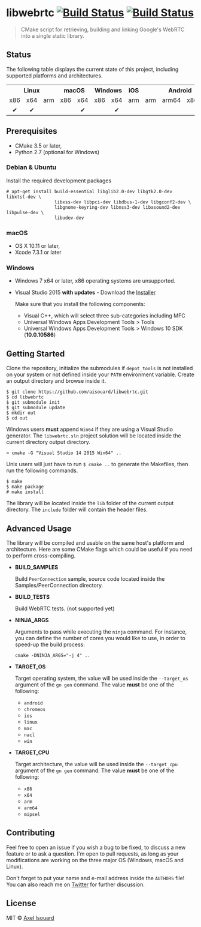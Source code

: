# libwebrtc [![Build Status][travis-img]][travis-href] [![Build Status][appveyor-img]][appveyor-href]

> CMake script for retrieving, building and linking Google's WebRTC into a single static library.

## Status

The following table displays the current state of this project, including 
supported platforms and architectures.

<table>
  <tr>
    <th colspan="3">Linux</th>
    <th colspan="2">macOS</th>
    <th colspan="2">Windows</th>
    <th colspan="1">iOS</th>
    <th colspan="4">Android</th>
  </tr>
  <tr>
    <td align="center">x86</td>
    <td align="center">x64</td>
    <td align="center">arm</td>
    <td align="center">x86</td>
    <td align="center">x64</td>
    <td align="center">x86</td>
    <td align="center">x64</td>
    <td align="center">arm</td>
    <td align="center">arm</td>
    <td align="center">arm64</td>
    <td align="center">x86</td>
    <td align="center">x64</td>
  </tr>
  <tr>
    <td align="center">✔</td>
    <td align="center">✔</td>
    <td></td>
    <td></td>
    <td align="center">✔</td>
    <td></td>
    <td align="center">✔</td>
    <td></td>
    <td></td>
    <td></td>
    <td></td>
    <td></td>
  </tr>
</table>

## Prerequisites

- CMake 3.5 or later,
- Python 2.7 (optional for Windows)

### Debian & Ubuntu

Install the required development packages

```
# apt-get install build-essential libglib2.0-dev libgtk2.0-dev libxtst-dev \
                  libxss-dev libpci-dev libdbus-1-dev libgconf2-dev \
                  libgnome-keyring-dev libnss3-dev libasound2-dev libpulse-dev \
                  libudev-dev
```

### macOS

- OS X 10.11 or later,
- Xcode 7.3.1 or later

### Windows

* Windows 7 x64 or later, x86 operating systems are unsupported.
* Visual Studio 2015 **with updates** - Download the [Installer][vs2015-installer]

  Make sure that you install the following components:
  
  * Visual C++, which will select three sub-categories including MFC
  * Universal Windows Apps Development Tools > Tools
  * Universal Windows Apps Development Tools > Windows 10 SDK (**10.0.10586**)

## Getting Started

Clone the repository, initialize the submodules if `depot_tools` is not
installed on your system or not defined inside your `PATH` environment variable.
Create an output directory and browse inside it.

```
$ git clone https://github.com/aisouard/libwebrtc.git
$ cd libwebrtc
$ git submodule init
$ git submodule update
$ mkdir out
$ cd out
```

Windows users **must** append `Win64` if they are using a Visual Studio
generator. The `libwebrtc.sln` project solution will be located inside the
current directory output directory.

```
> cmake -G "Visual Studio 14 2015 Win64" ..
```

Unix users will just have to run `$ cmake ..` to generate the Makefiles, then
run the following commands.

```
$ make
$ make package
# make install
```

The library will be located inside the `lib` folder of the current output
directory. The `include` folder will contain the header files.

## Advanced Usage

The library will be compiled and usable on the same host's platform and
architecture. Here are some CMake flags which could be useful if you need to
perform cross-compiling.

- **BUILD_SAMPLES**

    Build `PeerConnection` sample, source code located inside the
    Samples/PeerConnection directory.

- **BUILD_TESTS**

    Build WebRTC tests. (not supported yet)

- **NINJA_ARGS**

    Arguments to pass while executing the `ninja` command. For instance, you can
    define the number of cores you would like to use, in order to speed-up the
    build process:
    
    `cmake -DNINJA_ARGS="-j 4" ..`

- **TARGET_OS**

    Target operating system, the value will be used inside the `--target_os`
    argument of the `gn gen` command. The value **must** be one of the following:
    
    - `android`
    - `chromeos`
    - `ios`
    - `linux`
    - `mac`
    - `nacl`
    - `win`

- **TARGET_CPU**

    Target architecture, the value will be used inside the `--target_cpu`
    argument of the `gn gen` command. The value **must** be one of the following:
    
    - `x86`
    - `x64`
    - `arm`
    - `arm64`
    - `mipsel`

## Contributing

Feel free to open an issue if you wish a bug to be fixed, to discuss a new
feature or to ask a question. I'm open to pull requests, as long as your
modifications are working on the three major OS (Windows, macOS and Linux).

Don't forget to put your name and e-mail address inside the `AUTHORS` file!
You can also reach me on [Twitter][twitter] for further discussion.

## License

MIT © [Axel Isouard][author]

[appveyor-img]:https://ci.appveyor.com/api/projects/status/yd1s303md3tt4w9a?svg=true
[appveyor-href]:https://ci.appveyor.com/project/aisouard/libwebrtc
[travis-img]:https://travis-ci.org/aisouard/libwebrtc.svg?branch=master
[travis-href]:https://travis-ci.org/aisouard/libwebrtc
[osx1011sdk]: https://github.com/phracker/MacOSX-SDKs/releases/download/MacOSX10.11.sdk/MacOSX10.11.sdk.tar.xz
[vs2015-installer]:https://www.microsoft.com/en-US/download/details.aspx?id=48146
[twitter]:https://twitter.com/aisouard
[author]:https://axel.isouard.fr